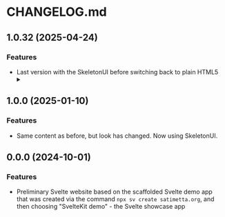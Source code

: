 # CHANGELOG.md

<a name="1.0.32"></a>

## 1.0.32 (2025-04-24)

### Features

- Last version with the SkeletonUI <Accordion> before switching back
  to plain HTML5 <details> / <summary>

<a name="1.0.0"></a>

## 1.0.0 (2025-01-10)

### Features

- Same content as before, but look has changed. Now using SkeletonUI.

<a name="0.0.0"></a>

## 0.0.0 (2024-10-01)

### Features

- Preliminary Svelte website based on the scaffolded Svelte demo app
  that was created via the command `npx sv create satimetta.org`, and
  then choosing "SvelteKit demo" - the Svelte showcase app

